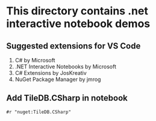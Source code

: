 # This directory contains .net interactive notebook demos
## Suggested extensions for VS Code
1. C# by Microsoft
2. .NET Interactive Notebooks by Microsoft
3. C# Extensions by JosKreativ
4. NuGet Package Manager by jmrog

## Add TileDB.CSharp in notebook
```
#r "nuget:TileDB.CSharp"
```